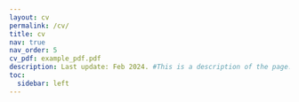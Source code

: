 ```yaml
---
layout: cv
permalink: /cv/
title: cv
nav: true
nav_order: 5
cv_pdf: example_pdf.pdf
description: Last update: Feb 2024. #This is a description of the page. You can modify it in '_pages/cv.md'. You can also change or remove the top pdf download button.
toc:
  sidebar: left
---
```

